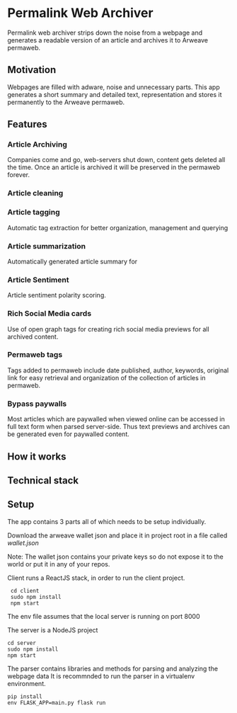 # Permalink Web Archiver
Permalink web archiver strips down the noise from a webpage and generates a readable version of an article and archives it to Arweave permaweb.

## Motivation
Webpages are filled with adware, noise and unnecessary parts. This app generates a short summary and detailed text, representation and stores it permanently to the Arweave 
permaweb. 

## Features
### Article Archiving
Companies come and go, web-servers shut down, content gets deleted all the time.
Once an article is archived it will be preserved in the permaweb forever.

### Article cleaning


### Article tagging
Automatic tag extraction for better organization, management and querying

### Article summarization
Automatically generated article summary for 

### Article Sentiment
Article sentiment polarity scoring.

### Rich Social Media cards
Use of open graph tags for creating rich social media previews for all archived content. 

### Permaweb tags 
Tags added to permaweb include date published, author, keywords, original link for easy retrieval and organization of the collection of articles in permaweb.

### Bypass paywalls
Most articles which are paywalled when viewed online can be accessed in full text form when parsed server-side. Thus text previews and archives can be generated even for paywalled content.

## How it works


## Technical stack


## Setup
The app contains 3 parts all of which needs to be setup individually.

Download the arweave wallet json and place it in project root in a file called *wallet.json*

Note: The wallet json contains your private keys so do not expose it to the world or put it in any of your repos.

Client runs a ReactJS stack, in order to run the client project.

```
 cd client
 sudo npm install
 npm start
```

The env file assumes that the local server is running on port 8000

The server is a NodeJS project

```
cd server
sudo npm install
npm start
```

The parser contains libraries and methods for parsing and analyzing the webpage data
It is recommnded to run the parser in a virtualenv environment.

```
pip install
env FLASK_APP=main.py flask run
```


